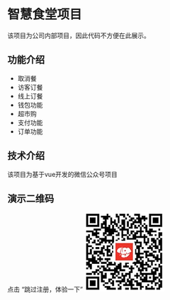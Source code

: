# 智慧食堂项目
该项目为公司内部项目，因此代码不方便在此展示。

## 功能介绍
* 取消餐
* 访客订餐
* 线上订餐
* 钱包功能
* 超市购
* 支付功能
* 订单功能

## 技术介绍
该项目为基于vue开发的微信公众号项目

## 演示二维码
点击 “跳过注册，体验一下”
![](./demo.jpg '智慧食堂')